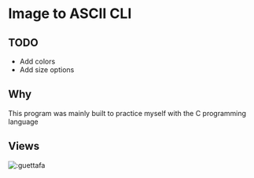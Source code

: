 # Image to ASCII CLI 

## TODO
- Add colors
- Add size options

## Why 
This program was mainly built to practice myself with the C programming language

## Views
<img src="https://count.getloli.com/get/@:image-to-ascii" alt=":guettafa" />

